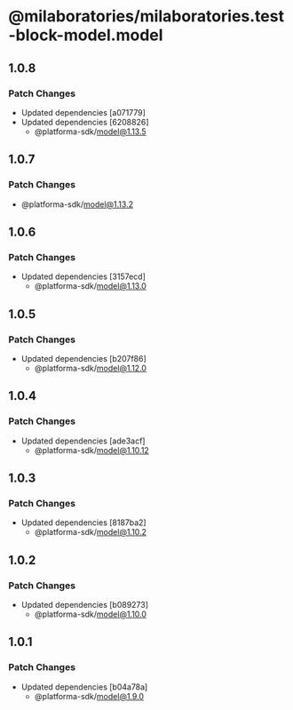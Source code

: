 # @milaboratories/milaboratories.test-block-model.model

## 1.0.8

### Patch Changes

- Updated dependencies [a071779]
- Updated dependencies [6208826]
  - @platforma-sdk/model@1.13.5

## 1.0.7

### Patch Changes

- @platforma-sdk/model@1.13.2

## 1.0.6

### Patch Changes

- Updated dependencies [3157ecd]
  - @platforma-sdk/model@1.13.0

## 1.0.5

### Patch Changes

- Updated dependencies [b207f86]
  - @platforma-sdk/model@1.12.0

## 1.0.4

### Patch Changes

- Updated dependencies [ade3acf]
  - @platforma-sdk/model@1.10.12

## 1.0.3

### Patch Changes

- Updated dependencies [8187ba2]
  - @platforma-sdk/model@1.10.2

## 1.0.2

### Patch Changes

- Updated dependencies [b089273]
  - @platforma-sdk/model@1.10.0

## 1.0.1

### Patch Changes

- Updated dependencies [b04a78a]
  - @platforma-sdk/model@1.9.0
